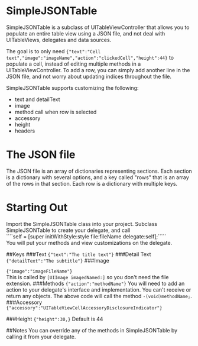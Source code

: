 SimpleJSONTable
============

SimpleJSONTable is a subclass of UITableViewController that allows you to populate an entire table view using a JSON file, and not deal with UITableViews, delegates and data sources.  

The goal is to only need
````{"text":"Cell text","image":"imageName","action":"clickedCell","height":44}````
to populate a cell, instead of editing multiple methods in a UITableViewController. To add a row, you can simply add another line in the JSON file, and not worry about updating indices throughout the file.

SimpleJSONTable supports customizing the following:
* text and detailText
* image
* method call when row is selected
* accessory
* height
* headers

The JSON file
=============
The JSON file is an array of dictionaries representing sections.
Each section is a dictionary with several options, and a key called "rows" that is an array of the rows in that section.
Each row is a dictionary with multiple keys.

Starting Out
============
Import the SimpleJSONTable class into your project.
Subclass SimpleJSONTable to create your delegate, and call   
````self = [super initWithStyle:style file:fileName delegate:self];`````  
You will put your methods and view customizations on the delegate.

##Keys
###Text
````{"text":"The title text"}````
###Detail Text
````{"detailText":"The subtitle"}````
###Image

````{"image":"imageFileName"}````  
This is called by ````[UIImage imagedNamed:]```` so you don't need the file extension.
###Methods
````{"action":"methodName"}````
You will need to add an action to your delegate's interface and implementation. You can't receive or return any objects. The above code will call the method ````-(void)methodName;````.
###Accessory
````{"accessory":"UITableViewCellAccessoryDisclosureIndicator"}````

###Height
````{"height":30,}````
Default is 44

##Notes
You can override any of the methods in SimpleJSONTable by calling it from your delegate.
